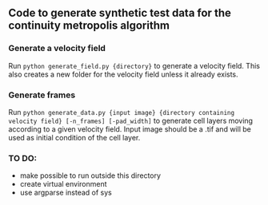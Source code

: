 ## Code to generate synthetic test data for the continuity metropolis algorithm

### Generate a velocity field
Run <code>python generate_field.py {directory}</code> to generate a velocity field. This also creates a new folder for the velocity field unless it already exists.

### Generate frames
Run <code>python generate_data.py {input image} {directory containing velocity field} [-n_frames] [-pad_width]</code> to generate cell layers moving according to a given velocity field. Input image should be a .tif and will be used as initial condition of the cell layer.


### TO DO:
- make possible to run outside this directory
- create virtual environment
- use argparse instead of sys

